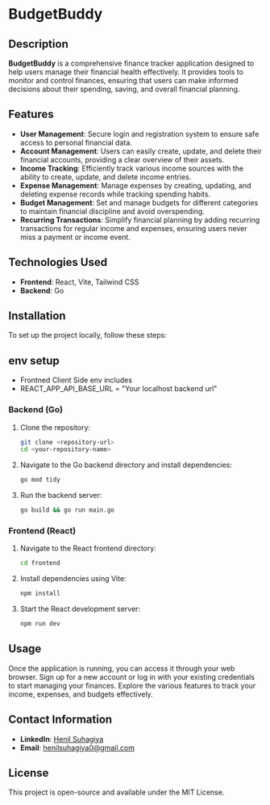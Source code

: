 
# BudgetBuddy

## Description

**BudgetBuddy** is a comprehensive finance tracker application designed to help users manage their financial health effectively. It provides tools to monitor and control finances, ensuring that users can make informed decisions about their spending, saving, and overall financial planning.

## Features

- **User Management**: Secure login and registration system to ensure safe access to personal financial data.
- **Account Management**: Users can easily create, update, and delete their financial accounts, providing a clear overview of their assets.
- **Income Tracking**: Efficiently track various income sources with the ability to create, update, and delete income entries.
- **Expense Management**: Manage expenses by creating, updating, and deleting expense records while tracking spending habits.
- **Budget Management**: Set and manage budgets for different categories to maintain financial discipline and avoid overspending.
- **Recurring Transactions**: Simplify financial planning by adding recurring transactions for regular income and expenses, ensuring users never miss a payment or income event.

## Technologies Used

- **Frontend**: React, Vite, Tailwind CSS
- **Backend**: Go

## Installation

To set up the project locally, follow these steps:

## env setup

- Frontned Client Side env includes
- REACT_APP_API_BASE_URL = "Your localhost backend url"



### Backend (Go)

1. Clone the repository:
   ```bash
   git clone <repository-url>
   cd <your-repository-name>
   ```

2. Navigate to the Go backend directory and install dependencies:
   ```bash
   go mod tidy
   ```

3. Run the backend server:
   ```bash
   go build && go run main.go
   ```

### Frontend (React)

1. Navigate to the React frontend directory:
   ```bash
   cd frontend
   ```

2. Install dependencies using Vite:
   ```bash
   npm install
   ```

3. Start the React development server:
   ```bash
   npm run dev
   ```

## Usage

Once the application is running, you can access it through your web browser. Sign up for a new account or log in with your existing credentials to start managing your finances. Explore the various features to track your income, expenses, and budgets effectively.

## Contact Information

- **LinkedIn**: [Henil Suhagiya](https://www.linkedin.com/in/henil-suhagiya-4b86461a5/)
- **Email**: henilsuhagiya0@gmail.com

## License

This project is open-source and available under the MIT License.

